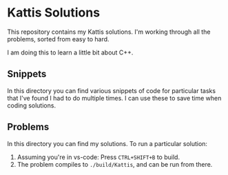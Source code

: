 # Kattis Solutions

This repository contains my Kattis solutions. I'm working through all the problems, sorted from easy to hard.

I am doing this to learn a little bit about C++.

## Snippets

In this directory you can find various snippets of code for particular tasks that I've found I had to do multiple times.
I can use these to save time when coding solutions.

## Problems

In this directory you can find my solutions. To run a particular solution:

1. Assuming you're in vs-code: Press `CTRL+SHIFT+B` to build.
2. The problem compiles to `./build/Kattis`, and can be run from there.

